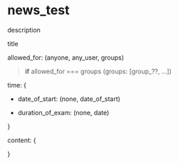 # news_test

description

title

allowed_for: (anyone, any_user, groups)

> **if** allowed_for === groups (groups: [group\_??, ...])

time: {

- date_of_start: (none, date_of_start)

- duration_of_exam: (none, date)

}

content: {

}
